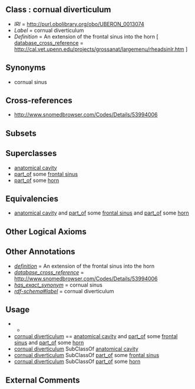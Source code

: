 
## Class : cornual diverticulum

 * *IRI* = http://purl.obolibrary.org/obo/UBERON_0013074
 * *Label* = cornual diverticulum
 * *Definition* = An extension of the frontal sinus into the horn [ [database_cross_reference](../../ef/oboInOwl#hasDbXref.md) = http://cal.vet.upenn.edu/projects/grossanat/largemenu/rheadsinlr.htm ]

## Synonyms

 * cornual sinus

## Cross-references

 * http://www.snomedbrowser.com/Codes/Details/53994006

## Subsets


## Superclasses

 * [anatomical cavity](../../UBERON/53/UBERON_0002553.md)
 * [part_of](../../BFO/50/BFO_0000050.md) some [frontal sinus](../../UBERON/60/UBERON_0001760.md)
 * [part_of](../../BFO/50/BFO_0000050.md) some [horn](../../UBERON/67/UBERON_0006967.md)

## Equivalencies

 * [anatomical cavity](../../UBERON/53/UBERON_0002553.md) and [part_of](../../BFO/50/BFO_0000050.md) some [frontal sinus](../../UBERON/60/UBERON_0001760.md) and [part_of](../../BFO/50/BFO_0000050.md) some [horn](../../UBERON/67/UBERON_0006967.md)

## Other Logical Axioms


## Other Annotations

 * *[definition](../../IAO/15/IAO_0000115.md)* = An extension of the frontal sinus into the horn
 * *[database_cross_reference](../../ef/oboInOwl#hasDbXref.md)* = http://www.snomedbrowser.com/Codes/Details/53994006
 * *[has_exact_synonym](../../ym/oboInOwl#hasExactSynonym.md)* = cornual sinus
 * *[rdf-schema#label](../../el/rdf-schema#label.md)* = cornual diverticulum

## Usage

 * -
 * [cornual diverticulum](../../UBERON/74/UBERON_0013074.md) == [anatomical cavity](../../UBERON/53/UBERON_0002553.md) and [part_of](../../BFO/50/BFO_0000050.md) some [frontal sinus](../../UBERON/60/UBERON_0001760.md) and [part_of](../../BFO/50/BFO_0000050.md) some [horn](../../UBERON/67/UBERON_0006967.md)
 * [cornual diverticulum](../../UBERON/74/UBERON_0013074.md) SubClassOf [anatomical cavity](../../UBERON/53/UBERON_0002553.md)
 * [cornual diverticulum](../../UBERON/74/UBERON_0013074.md) SubClassOf [part_of](../../BFO/50/BFO_0000050.md) some [frontal sinus](../../UBERON/60/UBERON_0001760.md)
 * [cornual diverticulum](../../UBERON/74/UBERON_0013074.md) SubClassOf [part_of](../../BFO/50/BFO_0000050.md) some [horn](../../UBERON/67/UBERON_0006967.md)

## External Comments

